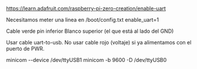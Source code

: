 https://learn.adafruit.com/raspberry-pi-zero-creation/enable-uart

Necesitamos meter una linea en /boot/config.txt
enable_uart=1

Cable verde pin inferior
Blanco superior (el que está al lado del GND)

Usar cable uart-to-usb.
No usar cable rojo (voltaje) si ya alimentamos con el puerto de PWR.

minicom --device /dev/ttyUSB1
minicom -b 9600 -D /dev/ttyUSB0
